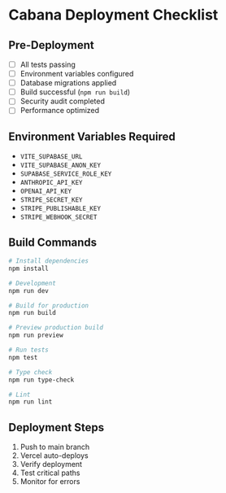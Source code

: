 # Cabana Deployment Checklist

## Pre-Deployment

- [ ] All tests passing
- [ ] Environment variables configured
- [ ] Database migrations applied
- [ ] Build successful (`npm run build`)
- [ ] Security audit completed
- [ ] Performance optimized

## Environment Variables Required

- `VITE_SUPABASE_URL`
- `VITE_SUPABASE_ANON_KEY`
- `SUPABASE_SERVICE_ROLE_KEY`
- `ANTHROPIC_API_KEY`
- `OPENAI_API_KEY`
- `STRIPE_SECRET_KEY`
- `STRIPE_PUBLISHABLE_KEY`
- `STRIPE_WEBHOOK_SECRET`

## Build Commands

```bash
# Install dependencies
npm install

# Development
npm run dev

# Build for production
npm run build

# Preview production build
npm run preview

# Run tests
npm test

# Type check
npm run type-check

# Lint
npm run lint
```

## Deployment Steps

1. Push to main branch
2. Vercel auto-deploys
3. Verify deployment
4. Test critical paths
5. Monitor for errors


